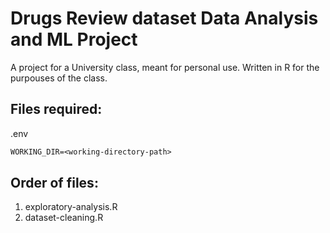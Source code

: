 # Drugs Review dataset Data Analysis and ML Project
A project for a University class, meant for personal use. Written in R for the purpouses of the class.  

## Files required:
.env
```txt
WORKING_DIR=<working-directory-path> 
```

## Order of files:
1. exploratory-analysis.R
2. dataset-cleaning.R

